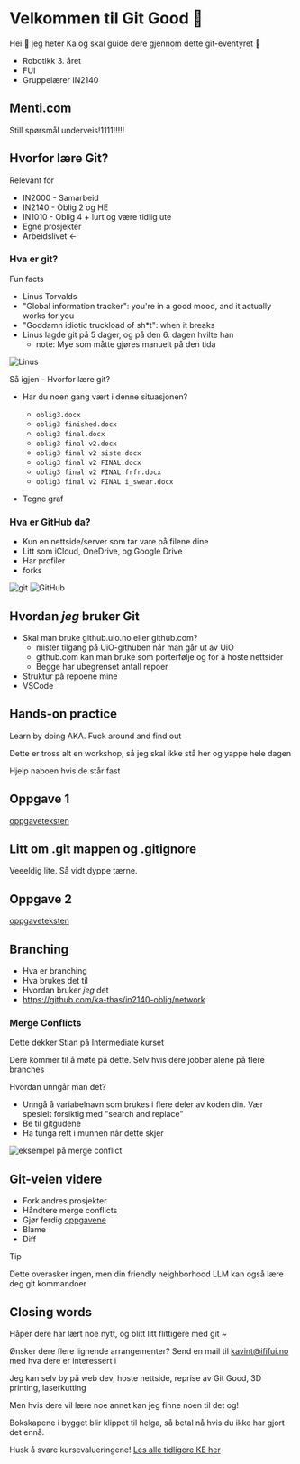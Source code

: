 <!-- Flytt ut av secrets etter opplegget -->
# Velkommen til Git Good 🌱

Hei 👋 jeg heter Ka og skal guide dere gjennom dette git-eventyret 📜

- Robotikk 3. året
- FUI
- Gruppelærer IN2140

## Menti.com

Still spørsmål underveis!1111!!!!!

## Hvorfor lære Git?

Relevant for

- IN2000 - Samarbeid
- IN2140 - Oblig 2 og HE
- IN1010 - Oblig 4 + lurt og være tidlig ute
- Egne prosjekter
- Arbeidslivet ←

### Hva er git?

Fun facts

- Linus Torvalds
- "Global information tracker": you're in a good mood, and it actually works for you
- "Goddamn idiotic truckload of sh*t": when it breaks
- Linus lagde git på 5 dager, og på den 6. dagen hvilte han
  - note: Mye som måtte gjøres manuelt på den tida

![Linus](assets/Linus.png)

Så igjen - Hvorfor lære git?

- Har du noen gang vært i denne situasjonen?
  - `oblig3.docx`
  - `oblig3 finished.docx`
  - `oblig3 final.docx`
  - `oblig3 final v2.docx`
  - `oblig3 final v2 siste.docx`
  - `oblig3 final v2 FINAL.docx`
  - `oblig3 final v2 FINAL frfr.docx`
  - `oblig3 final v2 FINAL i_swear.docx`

- Tegne graf

### Hva er GitHub da?

- Kun en nettside/server som tar vare på filene dine
- Litt som iCloud, OneDrive, og Google Drive
- Har profiler
- forks

![git](assets/Git_icon.png)
![GitHub](assets/github-mark-white.png)

## Hvordan *jeg* bruker Git

- Skal man bruke github.uio.no eller github.com?
  - mister tilgang på UiO-githuben når man går ut av UiO
  - github.com kan man bruke som porterfølje og for å hoste nettsider
  - Begge har ubegrenset antall repoer
- Struktur på repoene mine
- VSCode

## Hands-on practice

Learn by doing AKA. Fuck around and find out

Dette er tross alt en workshop, så jeg skal ikke stå her og yappe hele dagen

Hjelp naboen hvis de står fast

## Oppgave 1

[oppgaveteksten](./oppgaver.md/#level-1)

## Litt om .git mappen og .gitignore

Veeeldig lite. Så vidt dyppe tærne.

## Oppgave 2

[oppgaveteksten](./oppgaver.md/#level-2)

## Branching

- Hva er branching
- Hva brukes det til
- Hvordan bruker *jeg* det
- <https://github.com/ka-thas/in2140-oblig/network>

### Merge Conflicts

Dette dekker Stian på Intermediate kurset

Dere kommer til å møte på dette. Selv hvis dere jobber alene på flere branches

Hvordan unngår man det?

- Unngå å variabelnavn som brukes i flere deler av koden din. Vær spesielt forsiktig med "search and replace"
- Be til gitgudene
- Ha tunga rett i munnen når dette skjer

![eksempel på merge conflict](assets/image2.png)

## Git-veien videre

- Fork andres prosjekter
- Håndtere merge conflicts
- Gjør ferdig [oppgavene](oppgaver.md)
- Blame
- Diff

> [!TIP]
> Dette overasker ingen, men din friendly neighborhood LLM kan også lære deg git kommandoer

## Closing words

Håper dere har lært noe nytt, og blitt litt flittigere med git ~

Ønsker dere flere lignende arrangementer? Send en mail til <kavint@ififui.no> med hva dere er interessert i

Jeg kan selv by på web dev, hoste nettside, reprise av Git Good, 3D printing, laserkutting

Men hvis dere vil lære noe annet kan jeg finne noen til det og!

Bokskapene i bygget blir klippet til helga, så betal nå hvis du ikke har gjort det ennå.

Husk å svare kursevalueringene! [Les alle tidligere KE her](https://www.mn.uio.no/ifi/livet-rundt-studiene/organisasjoner/fui/kursevaluering/)
